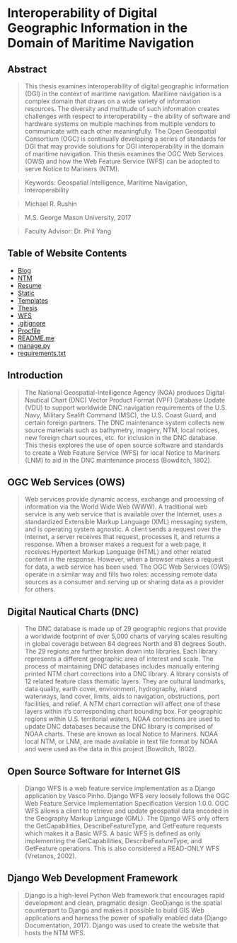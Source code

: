 # Interoperability of Digital Geographic Information in the Domain of Maritime Navigation

## Abstract

> This thesis examines interoperability of digital geographic information (DGI) in the context of maritime navigation. Maritime navigation is a complex domain that draws on a wide variety of information resources. The diversity and multitude of such information creates challenges with respect to interoperability – the ability of software and hardware systems on multiple machines from multiple vendors to communicate with each other meaningfully. The Open Geospatial Consortium (OGC) is continually developing a series of standards for DGI that may provide solutions for DGI interoperability in the domain of maritime navigation. This thesis examines the OGC Web Services (OWS) and how the Web Feature Service (WFS) can be adopted to serve Notice to Mariners (NTM).

> Keywords: Geospatial Intelligence, Maritime Navigation, Interoperability

> Michael R. Rushin

> M.S. George Mason University, 2017

> Faculty Advisor: Dr. Phil Yang

## Table of Website Contents

- [Blog](https://github.com/mrushin/Thesis/tree/master/blog)
- [NTM](https://github.com/mrushin/Thesis/tree/master/ntm)
- [Resume](https://github.com/mrushin/Thesis/tree/master/resume)
- [Static](https://github.com/mrushin/Thesis/tree/master/static)
- [Templates](https://github.com/mrushin/Thesis/tree/master/templates)
- [Thesis](https://github.com/mrushin/Thesis/tree/master/thesis)
- [WFS](https://github.com/mrushin/Thesis/tree/master/wfs)
- [.gitignore](https://github.com/mrushin/Thesis/blob/master/.gitignore)
- [Procfile](https://github.com/mrushin/Thesis/blob/master/Procfile)
- [README.me](https://github.com/mrushin/Thesis/blob/master/README.md)
- [manage.py](https://github.com/mrushin/Thesis/blob/master/manage.py)
- [requirements.txt](https://github.com/mrushin/Thesis/blob/master/requirements.txt)

## Introduction

> The National Geospatial-Intelligence Agency (NGA) produces Digital Nautical Chart (DNC) Vector Product Format (VPF) Database Update (VDU) to support worldwide DNC navigation requirements of the U.S. Navy, Military Sealift Command (MSC), the U.S. Coast Guard, and certain foreign partners. The DNC maintenance system collects new source materials such as bathymetry, imagery, NTM, local notices, new foreign chart sources, etc. for inclusion in the DNC database. This thesis explores the use of open source software and standards to create a Web Feature Service (WFS) for local Notice to Mariners (LNM) to aid in the DNC maintenance process (Bowditch, 1802).

## OGC Web Services (OWS)

> Web services provide dynamic access, exchange and processing of information via the World Wide Web (WWW). A traditional web service is any web service that is available over the Internet, uses a standardized Extensible Markup Language (XML) messaging system, and is operating system agnostic. A client sends a request over the Internet, a server receives that request, processes it, and returns a response. When a browser makes a request for a web page, it receives Hypertext Markup Language (HTML) and other related content in the response. However, when a browser makes a request for data, a web service has been used. The OGC Web Services (OWS) operate in a similar way and fills two roles: accessing remote data sources as a consumer and serving up or sharing data as a provider for others. 

## Digital Nautical Charts (DNC)

> The DNC database is made up of 29 geographic regions that provide a worldwide footprint of over 5,000 charts of varying scales resulting in global coverage between 84 degrees North and 81 degrees South. The 29 regions are further broken down into libraries. Each library represents a different geographic area of interest and scale. The process of maintaining DNC databases includes manually entering printed NTM chart corrections into a DNC library. A library consists of 12 related feature class thematic layers. They are cultural landmarks, data quality, earth cover, environment, hydrography, inland waterways, land cover, limits, aids to navigation, obstructions, port facilities, and relief. A NTM chart correction will affect one of these layers within it’s corresponding chart bounding box. For geographic regions within U.S. territorial waters, NOAA corrections are used to update DNC databases because the DNC library is comprised of NOAA charts. These are known as local Notice to Mariners. NOAA local NTM, or LNM, are made available in text file format by NOAA and were used as the data in this project (Bowditch, 1802).

## Open Source Software for Internet GIS

> Django WFS is a web feature service implementation as a Django application by Vasco Pinho. Django WFS very loosely follows the OGC Web Feature Service Implementation Specification Version 1.0.0. OGC WFS allows a client to retrieve and update geospatial data encoded in the Geography Markup Language (GML). The Django WFS only offers the GetCapabilities, DescribeFeatureType, and GetFeature requests which makes it a Basic WFS. A basic WFS is defined as only implementing the GetCapabilities, DescribeFeatureType, and GetFeature operations. This is also considered a READ-ONLY WFS (Vretanos, 2002). 

## Django Web Development Framework

> Django is a high-level Python Web framework that encourages rapid development and clean, pragmatic design. GeoDjango is the spatial counterpart to Django and makes it possible to build GIS Web applications and harness the power of spatially enabled data (Django Documentation, 2017). Django was used to create the website that hosts the NTM WFS.


